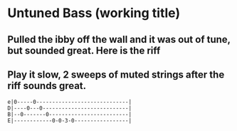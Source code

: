 # Untuned Bass  (working title)
## Pulled the ibby off the wall and it was out of tune, but sounded great. Here is the riff
## Play it slow, 2 sweeps of muted strings after the riff sounds great.
```/bin/bash
e|0-----0-----------------------------|
D|----0---0---------------------------|
B|--0-------0-------------------------|
E|------------0-0-3-0-----------------|
```
